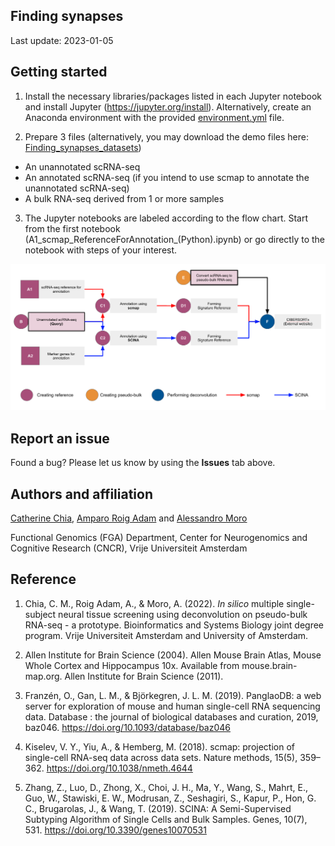 ## Finding synapses
Last update: 2023-01-05

## Getting started
1. Install the necessary libraries/packages listed in each Jupyter notebook and install Jupyter (https://jupyter.org/install). Alternatively, create an Anaconda environment with the provided [environment.yml](/Tools/environment/20221231_findsyn_environment.yml) file.

2. Prepare 3 files (alternatively, you may download the demo files here: [Finding_synapses_datasets](https://drive.google.com/drive/folders/1Z9go5gfzBpbpvcCkiO7czPJgNspR1d-e?usp=sharing))
* An unannotated scRNA-seq
* An annotated scRNA-seq (if you intend to use scmap to annotate the unannotated scRNA-seq)
* A bulk RNA-seq derived from 1 or more samples

3. The Jupyter notebooks are labeled according to the flow chart. Start from the first notebook (A1_scmap_ReferenceForAnnotation_(Python).ipynb) or go directly to the notebook with steps of your interest. 

![Workflow](/fig/fig0_workflow.png?raw=true "Flow chart describing workflow")


## Report an issue
Found a bug? Please let us know by using the **Issues** tab above.


## Authors and affiliation
[Catherine Chia](https://github.com/catherinechia), [Amparo Roig Adam](https://github.com/amparora) and [Alessandro Moro](https://github.com/alemoro)

Functional Genomics (FGA) Department, Center for Neurogenomics and Cognitive Research (CNCR), Vrije Universiteit Amsterdam

## Reference
1. Chia, C. M., Roig Adam, A., & Moro, A. (2022). *In silico* multiple single-subject neural tissue screening using deconvolution on pseudo-bulk RNA-seq - a prototype. Bioinformatics and Systems Biology joint degree program. Vrije Universiteit Amsterdam and University of Amsterdam. 

2. Allen Institute for Brain Science (2004). Allen Mouse Brain Atlas, Mouse Whole Cortex and Hippocampus 10x. Available from mouse.brain-map.org. Allen Institute for Brain Science (2011).

3. Franzén, O., Gan, L. M., & Björkegren, J. L. M. (2019). PanglaoDB: a web server for exploration of mouse and human single-cell RNA sequencing data. Database : the journal of biological databases and curation, 2019, baz046. https://doi.org/10.1093/database/baz046

4. Kiselev, V. Y., Yiu, A., & Hemberg, M. (2018). scmap: projection of single-cell RNA-seq data across data sets. Nature methods, 15(5), 359–362. https://doi.org/10.1038/nmeth.4644

5. Zhang, Z., Luo, D., Zhong, X., Choi, J. H., Ma, Y., Wang, S., Mahrt, E., Guo, W., Stawiski, E. W., Modrusan, Z., Seshagiri, S., Kapur, P., Hon, G. C., Brugarolas, J., & Wang, T. (2019). SCINA: A Semi-Supervised Subtyping Algorithm of Single Cells and Bulk Samples. Genes, 10(7), 531. https://doi.org/10.3390/genes10070531

